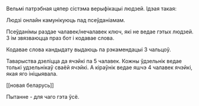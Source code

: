 Вельмі патрэбная цяпер сістэма верыфікацыі людзей. Ідэая такая:

Людзі онлайн камунікуюць пад псеўданіамам.

Псеўданімы раздае чалавек/нечалавек ключ, які не ведае гэтых людзей. З ім звязваюцца праз бот і кодавае слова.

Кодавае слова кандыдату выдаюць па рэкамендацыі 3 чальцоў.

Таварыства дзеліцца да ячэйкі па 5 чалавек. Кожны ўдзельнік ведае толькі удзельнікаў сваёй ячэйкі. А кіраўнік ведае яшчэ 4 чалавек ячэйкі, якая яго ініцыявала.

[[новая беларусь]]

Пытанне - для чаго гэта ўсё.